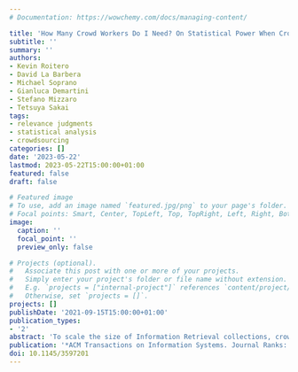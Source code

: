 ```yaml
---
# Documentation: https://wowchemy.com/docs/managing-content/

title: 'How Many Crowd Workers Do I Need? On Statistical Power When Crowdsourcing Relevance Judgments'
subtitle: ''
summary: ''
authors:
- Kevin Roitero
- David La Barbera 
- Michael Soprano
- Gianluca Demartini
- Stefano Mizzaro
- Tetsuya Sakai
tags: 
- relevance judgments 
- statistical analysis 
- crowdsourcing
categories: []
date: '2023-05-22'
lastmod: 2023-05-22T15:00:00+01:00
featured: false
draft: false

# Featured image
# To use, add an image named `featured.jpg/png` to your page's folder.
# Focal points: Smart, Center, TopLeft, Top, TopRight, Left, Right, BottomLeft, Bottom, BottomRight.
image:
  caption: ''
  focal_point: ''
  preview_only: false

# Projects (optional).
#   Associate this post with one or more of your projects.
#   Simply enter your project's folder or file name without extension.
#   E.g. `projects = ["internal-project"]` references `content/project/deep-learning/index.md`.
#   Otherwise, set `projects = []`.
projects: []
publishDate: '2021-09-15T15:00:00+01:00'
publication_types:
- '2'
abstract: 'To scale the size of Information Retrieval collections, crowdsourcing has become a common way to collect relevance judgments at scale. Crowdsourcing experiments usually employ 100-10,000 workers, but such a number is often decided in a heuristic way. The downside is that the resulting dataset does not have any guarantee of meeting predefined statistical requirements as, for example, have enough statistical power to be able to distinguish in a statistically significant way between the relevance of two documents. We propose a methodology adapted from literature on sound topic set size design, based on t-test and ANOVA, which aims at guaranteeing the resulting dataset to meet a predefined set of statistical requirements. We validate our approach on several public datasets. Our results show that we can reliably estimate the recommended number of workers needed to achieve statistical power, and that such estimation is dependent on the topic, while the effect of the relevance scale is limited. Furthermore, we found that such estimation is dependent on worker features such as agreement. Finally, we describe a set of practical estimation strategies that can be used to estimate the worker set size, and we also provide results on the estimation of document set sizes.'
publication: '*ACM Transactions on Information Systems. Journal Ranks: Journal Citation Reports (JCR) Q1 (2021), Scimago (SJR) Q1 (2021).*'
doi: 10.1145/3597201
---
```

